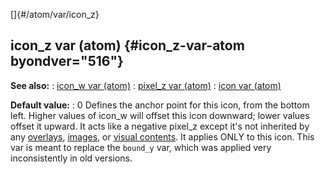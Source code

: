 []{#/atom/var/icon_z}
  ## icon_z var (atom) {#icon_z-var-atom byondver="516"}
  **See also:**
  :   [icon_w var (atom)](ref/atom/var/icon_w)
  :   [pixel_z var (atom)](ref/atom/var/pixel_z)
  :   [icon var (atom)](ref/atom/var/icon)
  <!-- -->
  **Default value:**
  :   0
  Defines the anchor point for this icon, from the bottom left. Higher
  values of icon_w will offset this icon downward; lower values offset it
  upward. It acts like a negative pixel_z except it\'s not inherited by
  any [overlays](ref/atom/var/overlays), [images](ref/image), or [visual
  contents](ref/atom/var/vis_contents). It applies ONLY to this icon.
  This var is meant to replace the `bound_y` var, which was applied very
  inconsistently in old versions.